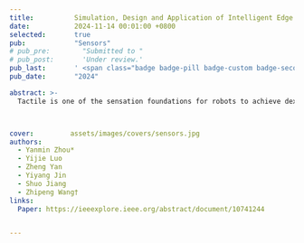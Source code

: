 ```yaml
---
title:          Simulation, Design and Application of Intelligent Edge Based Soft Magnetic Tactile Sensor with Super-Resolution
date:           2024-11-14 00:01:00 +0800
selected:       true
pub:            "Sensors"
# pub_pre:        "Submitted to "
# pub_post:       'Under review.'
pub_last:       ' <span class="badge badge-pill badge-custom badge-secondary">Journal</span>'
pub_date:       "2024"

abstract: >-
  Tactile is one of the sensation foundations for robots to achieve dexterous manipulations and trusted interactions. Among the proposed tactile sensor solutions in literature, soft magnetic tactile sensors have received widespread attentions due to their advantages, such as replaceable elastomers, high frequency, high sensitivity, and super-resolution (SR) potentials. In traditional sensor architectures, the sensors collect raw sensing data, which are transmitted to the PCs for the SR algorithms for the feedback control of actuators later on. Therefore, there is an irreconcilable contradiction between the large amount of data processing for high resolution and the real-time requirements for the control of actuators. In this article, we have designed an improved soft magnetic tactile sensor. Its elastomer thickness, magnetic particles’ doping ratio, and the sensitive element layout are optimized based on a simplified theoretical model. An intelligent tactile sensor is achieved by performing SR model reasoning independently with quantized convolutional neural network (CNN) model at the edge, saving the trouble of great data transmission between sensor and PC. An average cycle time is 3260 μs for each edge-based inference. The RMSE of the contact position and force estimation reaches 0.2689 mm and 36.24 mN, respectively. Meanwhile, the wireless connection among intelligent edge sensors via Bluetooth/Wi-Fi enables free displacement of the sensors at various locations of robots in single, pair, or matrix form for various real-time sensory feedback applications with high resolution, which are also demonstrated in this work. This work would provide reference for the design and implementation of intelligent edge sensors of robots.



cover:         assets/images/covers/sensors.jpg
authors:
  - Yanmin Zhou*  
  - Yijie Luo
  - Zheng Yan  
  - Yiyang Jin  
  - Shuo Jiang  
  - Zhipeng Wang†
links:
  Paper: https://ieeexplore.ieee.org/abstract/document/10741244


---
```



